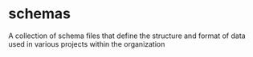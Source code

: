 # schemas
A collection of schema files that define the structure and format of data used in various projects within the organization
